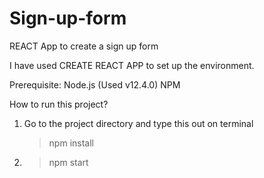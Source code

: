 # Sign-up-form

REACT App to create a sign up form

I have used CREATE REACT APP to set up the environment.

Prerequisite:
Node.js (Used v12.4.0)
NPM

How to run this project?

1. Go to the project directory and type this out on terminal
   > npm install
2. > npm start
